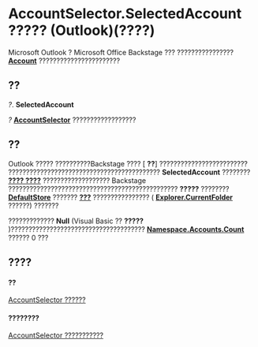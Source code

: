 
# AccountSelector.SelectedAccount ????? (Outlook)(????)

Microsoft Outlook ? Microsoft Office Backstage ??? ????????????????  **[Account](f624438c-4e45-2822-18b6-bfe8074a33c0.md)** ???????????????????????


## ??

 _?_. **SelectedAccount**

 _?_ **[AccountSelector](846f176e-5680-a214-7624-75f3a524c989.md)** ??????????????????


## ??

Outlook ????? ??????????Backstage ???? [ **??**] ????????????????????????? ???????????????????????????????????????????  **SelectedAccount** ???????? **[???? ????](026591e5-049f-503a-4166-34e6dbc225fb.md)** ??????????????????? Backstage ???????????????????????????????????????????????? **?????** ???????? **[DefaultStore](4080e227-bd76-3168-7bc7-93fe04023a3b.md)** ??????? **[???](347d3031-01cf-a248-4abc-f749feb811a4.md)** ???????????????? ( **[Explorer.CurrentFolder](75e7f120-28df-0c3b-ec05-bd880621141b.md)** ??????) ???????

?????????????  **Null** (Visual Basic ?? **?????** )?????????????????????????????????????? **[Namespace.Accounts.Count](bb29c680-339d-0d92-2500-2116ce7054c2.md)** ?????? 0 ???


## ????


#### ??


[AccountSelector ??????](846f176e-5680-a214-7624-75f3a524c989.md)
#### ????????


[AccountSelector ???????????](http://msdn.microsoft.com/library/cee14ad4-2d90-eef1-efb0-64b0fb8a912f%28Office.15%29.aspx)